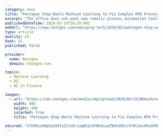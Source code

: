 ```yaml
---
category: news
title: "Pentagon Shop Wants Machine Learning to Fix Complex RPA Processes"
excerpt: "The office does not want new robotic process automation tools or cloud providers, according to a Defense Innovation Unit solicitation."
publishedDateTime: 2020-05-15T16:28:00Z
webUrl: "https://www.nextgov.com/emerging-tech/2020/05/pentagon-shop-wants-machine-learning-fix-complex-rpa-processes/165432/"
type: article
quality: 41
heat: 41
published: false

provider:
  name: Nextgov
  domain: nextgov.com

topics:
  - Machine Learning
  - AI
  - AI in Finance

images:
  - url: "https://cdn.nextgov.com/media/img/upload/2020/05/15/NGmachinelearning20200515/open-graph.jpg"
    width: 400
    height: 400
    isCached: true
    title: "Pentagon Shop Wants Machine Learning to Fix Complex RPA Processes"

secured: "n7D3RzvHOghyEO6fyZCJx6riaqB51tVFNnUixeTBmldhExrkT0CxkcbRxSP8MkEsymrfgC9sXOfsXgaZrT/yp8FLVrRuJX/BriWR6tigj0BpfgTptejOeLgiXqh+jde0SgsywfH3179btLyESXnNjtpHUoAp5htnfgFRdfBWq1yoYMeaAz924Q/Grs+tTYdOs6a0IvUcDBWadOH/hrkYo4tChZwI0ac6frwJxWpXPjsiGeexZN6BbSuyc8ULBYTgbhwgyKO4U66VgDU9pZftQPcLIUyrLtTVumyFF/BgGiEVlrGRMoOcA+kmuWNWouplLKmeoJ4+Kcq5kdXXDSGm5G0PiiIzhLbYD5g6K5I3p3tf3GsnnRyU64LN1Wg7EwIxomWJXv7kC6Ftqg+H9f21VivZvqR1FbHRhsn1lxg4qIxm5LPBET6JhSh6R5R2WUCNWM+mlqNzuMo2ue9WhrFzcfAoVl9c0ljean5NWEMS5bs=;EOcQrmpUVMV+HGVf9TMm5g=="
---
```


